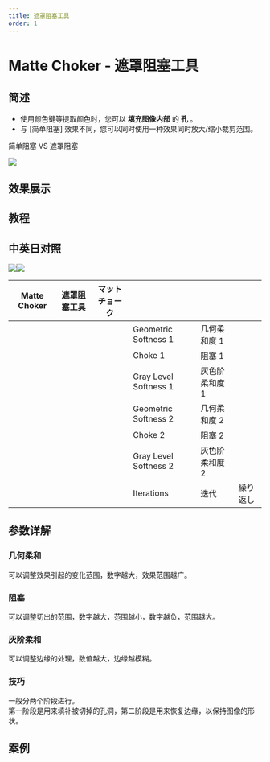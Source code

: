 ```yaml
---
title: 遮罩阻塞工具
order: 1
---
```


# Matte Choker - 遮罩阻塞工具

## 简述

- 使用颜色键等提取颜色时，您可以 **填充图像内部** 的 **孔** 。
- 与 [简单阻塞] 效果不同，您可以同时使用一种效果同时放大/缩小裁剪范围。

简单阻塞 VS 遮罩阻塞

![](https://cdn.yuelili.com/20211225221709.png)

## 效果展示

## 教程

## 中英日对照

![](https://mir.yuelili.com/user/AE/effects/AE-Effects-Matte-Matte_Choker.png)![](https://mir.yuelili.com/user/AE/effects/AE-Effects-Matte-Matte_Choker_cn.png)

| Matte Choker | 遮罩阻塞工具 | マットチョーク |                       |                |          |
| ------------ | ------------ | -------------- | --------------------- | -------------- | -------- |
|              |              |                | Geometric Softness 1  | 几何柔和度 1   |          |
|              |              |                | Choke 1               | 阻塞 1         |          |
|              |              |                | Gray Level Softness 1 | 灰色阶柔和度 1 |          |
|              |              |                | Geometric Softness 2  | 几何柔和度 2   |          |
|              |              |                | Choke 2               | 阻塞 2         |          |
|              |              |                | Gray Level Softness 2 | 灰色阶柔和度 2 |          |
|              |              |                | Iterations            | 迭代           | 繰り返し |

## 参数详解

### 几何柔和

可以调整效果引起的变化范围，数字越大，效果范围越广。

### 阻塞

可以调整切出的范围，数字越大，范围越小，数字越负，范围越大。

### 灰阶柔和

可以调整边缘的处理，数值越大，边缘越模糊。

### 技巧

一般分两个阶段进行。  
第一阶段是用来填补被切掉的孔洞，第二阶段是用来恢复边缘，以保持图像的形状。

## 案例
